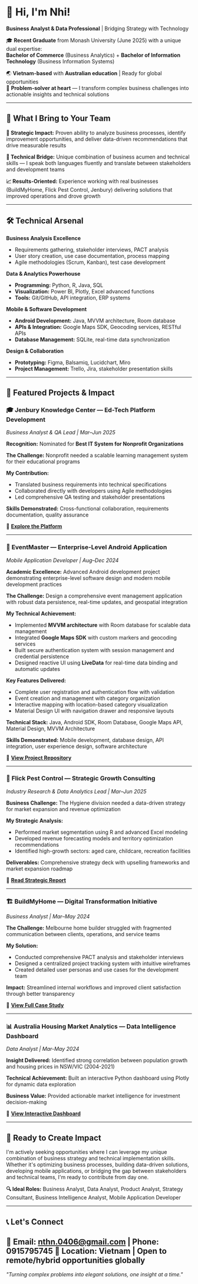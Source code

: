 # 👋 Hi, I'm Nhi!

**Business Analyst & Data Professional** | Bridging Strategy with Technology

🎓 **Recent Graduate** from Monash University (June 2025) with a unique dual expertise:  
**Bachelor of Commerce** (Business Analytics) + **Bachelor of Information Technology** (Business Information Systems)

🌏 **Vietnam-based** with **Australian education** | Ready for global opportunities  
🧠 **Problem-solver at heart** — I transform complex business challenges into actionable insights and technical solutions

---

## 💼 What I Bring to Your Team

**🎯 Strategic Impact:** Proven ability to analyze business processes, identify improvement opportunities, and deliver data-driven recommendations that drive measurable results

**🔗 Technical Bridge:** Unique combination of business acumen and technical skills — I speak both languages fluently and translate between stakeholders and development teams

**📈 Results-Oriented:** Experience working with real businesses (BuildMyHome, Flick Pest Control, Jenbury) delivering solutions that improved operations and drove growth

---

## 🛠️ Technical Arsenal

**Business Analysis Excellence**  
- Requirements gathering, stakeholder interviews, PACT analysis  
- User story creation, use case documentation, process mapping  
- Agile methodologies (Scrum, Kanban), test case development  

**Data & Analytics Powerhouse**  
- **Programming:** Python, R, Java, SQL  
- **Visualization:** Power BI, Plotly, Excel advanced functions  
- **Tools:** Git/GitHub, API integration, ERP systems  

**Mobile & Software Development**  
- **Android Development:** Java, MVVM architecture, Room database  
- **APIs & Integration:** Google Maps SDK, Geocoding services, RESTful APIs  
- **Database Management:** SQLite, real-time data synchronization  

**Design & Collaboration**  
- **Prototyping:** Figma, Balsamiq, Lucidchart, Miro  
- **Project Management:** Trello, Jira, stakeholder presentation skills  

---

## 🚀 Featured Projects & Impact

### 🎓 **Jenbury Knowledge Center** — Ed-Tech Platform Development
*Business Analyst & QA Lead | Mar–Jun 2025*

**Recognition:** Nominated for **Best IT System for Nonprofit Organizations**

**The Challenge:** Nonprofit needed a scalable learning management system for their educational programs

**My Contribution:**  
- Translated business requirements into technical specifications  
- Collaborated directly with developers using Agile methodologies  
- Led comprehensive QA testing and stakeholder presentations  

**Skills Demonstrated:** Cross-functional collaboration, requirements documentation, quality assurance

🔗 **[Explore the Platform](https://github.com/nn-projects/jenbury_financial/blob/main/README.md)**

---

### 📱 **EventMaster** — Enterprise-Level Android Application
*Mobile Application Developer | Aug–Dec 2024*

**Academic Excellence:** Advanced Android development project demonstrating enterprise-level software design and modern mobile development practices

**The Challenge:** Design a comprehensive event management application with robust data persistence, real-time updates, and geospatial integration

**My Technical Achievement:**  
- Implemented **MVVM architecture** with Room database for scalable data management  
- Integrated **Google Maps SDK** with custom markers and geocoding services  
- Built secure authentication system with session management and credential persistence  
- Designed reactive UI using **LiveData** for real-time data binding and automatic updates  

**Key Features Delivered:**  
- Complete user registration and authentication flow with validation  
- Event creation and management with category organization  
- Interactive mapping with location-based category visualization  
- Material Design UI with navigation drawer and responsive layouts  

**Technical Stack:** Java, Android SDK, Room Database, Google Maps API, Material Design, MVVM Architecture

**Skills Demonstrated:** Mobile development, database design, API integration, user experience design, software architecture

🔗 **[View Project Repository](https://github.com/nn-projects/android_project)**

---

### 🧼 **Flick Pest Control** — Strategic Growth Consulting
*Industry Research & Data Analytics Lead | Mar–Jun 2025*

**Business Challenge:** The Hygiene division needed a data-driven strategy for market expansion and revenue optimization

**My Strategic Analysis:**  
- Performed market segmentation using R and advanced Excel modeling  
- Developed revenue forecasting models and territory optimization recommendations  
- Identified high-growth sectors: aged care, childcare, recreation facilities  

**Deliverables:** Comprehensive strategy deck with upselling frameworks and market expansion roadmap

🔗 **[Read Strategic Report](https://nn-projects.github.io/flick-strategy-project/)**

---

### 🏗️ **BuildMyHome** — Digital Transformation Initiative
*Business Analyst | Mar–May 2024*

**The Challenge:** Melbourne home builder struggled with fragmented communication between clients, operations, and service teams

**My Solution:**  
- Conducted comprehensive PACT analysis and stakeholder interviews  
- Designed a centralized project tracking system with intuitive wireframes  
- Created detailed user personas and use cases for the development team  

**Impact:** Streamlined internal workflows and improved client satisfaction through better transparency

🔗 **[View Full Case Study]()**

---

### 📊 **Australia Housing Market Analytics** — Data Intelligence Dashboard
*Data Analyst | Mar-May 2024*

**Insight Delivered:** Identified strong correlation between population growth and housing prices in NSW/VIC (2004-2021)

**Technical Achievement:** Built an interactive Python dashboard using Plotly for dynamic data exploration

**Business Value:** Provided actionable market intelligence for investment decision-making

🔗 **[View Interactive Dashboard]()**

---

## 🎯 Ready to Create Impact

I'm actively seeking opportunities where I can leverage my unique combination of business strategy and technical implementation skills. Whether it's optimizing business processes, building data-driven solutions, developing mobile applications, or bridging the gap between stakeholders and technical teams, I'm ready to contribute from day one.

**🔍 Ideal Roles:** Business Analyst, Data Analyst, Product Analyst, Strategy Consultant, Business Intelligence Analyst, Mobile Application Developer

---

## 📞 Let's Connect

📧 **Email:** nthn.0406@gmail.com | **Phone:** 0915795745
📍 **Location:** Vietnam | Open to remote/hybrid opportunities globally
---

*"Turning complex problems into elegant solutions, one insight at a time."*

